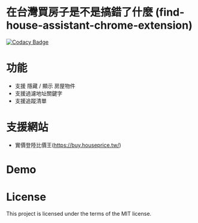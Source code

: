 # 在台灣買房子是不是搞錯了什麼 (find-house-assistant-chrome-extension)

[![Codacy Badge](https://api.codacy.com/project/badge/Grade/38e79f83d9e042e695a4dbda2ce0cc78)](https://app.codacy.com/manual/zmcx16/find-house-assistant-chrome-extension?utm_source=github.com&utm_medium=referral&utm_content=zmcx16/find-house-assistant-chrome-extension&utm_campaign=Badge_Grade_Settings)

# 功能
  * 支援 隱藏 / 顯示 房屋物件
  * 支援過濾地址關鍵字
  * 支援追蹤清單

# 支援網站
  * 實價登陸比價王(https://buy.houseprice.tw/)

# Demo

# License
This project is licensed under the terms of the MIT license.